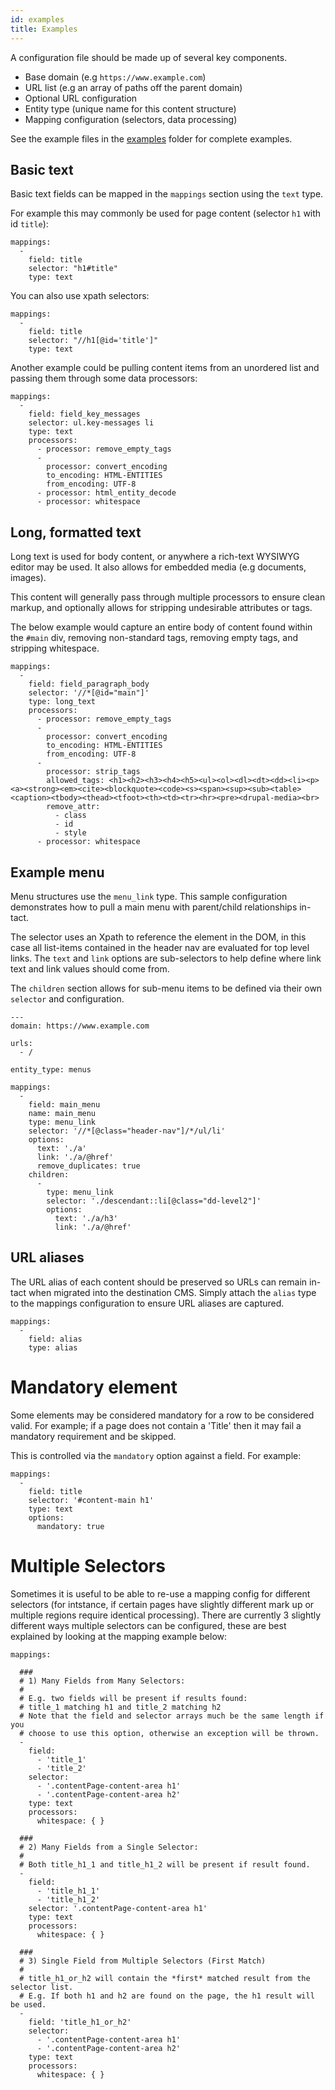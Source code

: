 ```yaml
---
id: examples
title: Examples
---
```


A configuration file should be made up of several key components.
- Base domain (e.g `https://www.example.com`)
- URL list (e.g an array of paths off the parent domain)
- Optional URL configuration
- Entity type (unique name for this content structure)
- Mapping configuration (selectors, data processing)

See the example files in the [examples](https://github.com/salsadigitalauorg/merlin-framework/tree/develop/examples) folder for complete examples.

## Basic text

Basic text fields can be mapped in the `mappings` section using the `text` type.

For example this may commonly be used for page content (selector `h1` with id `title`):

```
mappings:
  -
    field: title
    selector: "h1#title"
    type: text
```
You can also use xpath selectors:

```
mappings:
  -
    field: title
    selector: "//h1[@id='title']"
    type: text
```

Another example could be pulling content items from an unordered list and passing them through some data processors:
```
mappings:
  -
    field: field_key_messages
    selector: ul.key-messages li
    type: text
    processors:
      - processor: remove_empty_tags
      -
        processor: convert_encoding
        to_encoding: HTML-ENTITIES
        from_encoding: UTF-8
      - processor: html_entity_decode
      - processor: whitespace
```


## Long, formatted text

Long text is used for body content, or anywhere a rich-text WYSIWYG editor may be used. It also allows for embedded media (e.g documents, images).

This content will generally pass through multiple processors to ensure clean markup, and optionally allows for stripping undesirable attributes or tags.

The below example would capture an entire body of content found within the `#main` div, removing non-standard tags, removing empty tags, and stripping whitespace.

```
mappings:
  -
    field: field_paragraph_body
    selector: '//*[@id="main"]'
    type: long_text
    processors:
      - processor: remove_empty_tags
      -
        processor: convert_encoding
        to_encoding: HTML-ENTITIES
        from_encoding: UTF-8
      -
        processor: strip_tags
        allowed_tags: <h1><h2><h3><h4><h5><ul><ol><dl><dt><dd><li><p><a><strong><em><cite><blockquote><code><s><span><sup><sub><table><caption><tbody><thead><tfoot><th><td><tr><hr><pre><drupal-media><br>
        remove_attr:
          - class
          - id
          - style
      - processor: whitespace
```


## Example menu

Menu structures use the `menu_link` type. This sample configuration demonstrates how to pull a main menu with parent/child relationships in-tact.

The selector uses an Xpath to reference the element in the DOM, in this case all list-items contained in the header nav are evaluated for top level links. The `text` and `link` options are sub-selectors to help define where link text and link values should come from.

The `children` section allows for sub-menu items to be defined via their own `selector` and configuration.

```
---
domain: https://www.example.com

urls:
  - /

entity_type: menus

mappings:
  -
    field: main_menu
    name: main_menu
    type: menu_link
    selector: '//*[@class="header-nav"]/*/ul/li'
    options:
      text: './a'
      link: './a/@href'
      remove_duplicates: true
    children:
      -
        type: menu_link
        selector: './descendant::li[@class="dd-level2"]'
        options:
          text: './a/h3'
          link: './a/@href'
```


## URL aliases

The URL alias of each content should be preserved so URLs can remain in-tact when migrated into the destination CMS. Simply attach the `alias` type to the mappings configuration to ensure URL aliases are captured.

```
mappings:
  -
    field: alias
    type: alias
```


# Mandatory element

Some elements may be considered mandatory for a row to be considered valid. For example; if a page does not contain a 'Title' then it may fail a mandatory requirement and be skipped.

This is controlled via the `mandatory` option against a field. For example:

```
mappings:
  -
    field: title
    selector: '#content-main h1'
    type: text
    options:
      mandatory: true
```



# Multiple Selectors

Sometimes it is useful to be able to re-use a mapping config for different selectors (for intstance, if certain pages have slightly different mark up or multiple regions require identical processing).  There are currently 3 slightly different ways multiple selectors can be configured, these are best explained by looking at the mapping example below:

```
mappings:
  
  ###
  # 1) Many Fields from Many Selectors:
  #
  # E.g. two fields will be present if results found: 
  # title_1 matching h1 and title_2 matching h2
  # Note that the field and selector arrays much be the same length if you
  # choose to use this option, otherwise an exception will be thrown.
  -
    field:
      - 'title_1'
      - 'title_2'
    selector:
      - '.contentPage-content-area h1'
      - '.contentPage-content-area h2'
    type: text
    processors:
      whitespace: { }
  
  ###    
  # 2) Many Fields from a Single Selector:
  #
  # Both title_h1_1 and title_h1_2 will be present if result found.
  -
    field:
      - 'title_h1_1'
      - 'title_h1_2'
    selector: '.contentPage-content-area h1'
    type: text
    processors:
      whitespace: { }      

  ###
  # 3) Single Field from Multiple Selectors (First Match)
  #
  # title_h1_or_h2 will contain the *first* matched result from the selector list.
  # E.g. If both h1 and h2 are found on the page, the h1 result will be used.
  -
    field: 'title_h1_or_h2'
    selector: 
      - '.contentPage-content-area h1'
      - '.contentPage-content-area h2'      
    type: text
    processors:
      whitespace: { }      
            
```
